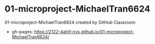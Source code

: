 # 01-microproject-MichaelTran6624
01-microproject-MichaelTran6624 created by GitHub Classroom
* gh-pages: https://2122-4ahif-nvs.github.io/01-microproject-MichaelTran6624/
